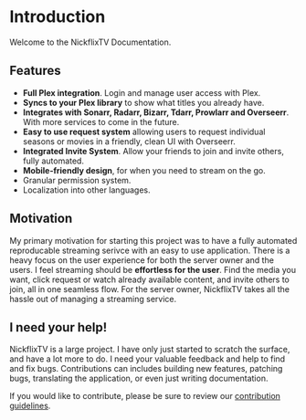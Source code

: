 # Introduction

Welcome to the NickflixTV Documentation.

## Features

- **Full Plex integration**. Login and manage user access with Plex.
- **Syncs to your Plex library** to show what titles you already have.
- **Integrates with Sonarr, Radarr, Bizarr, Tdarr, Prowlarr and Overseerr**. With more services to come in the future.
- **Easy to use request system** allowing users to request individual seasons or movies in a friendly, clean UI with Overseerr.
- **Integrated Invite System**. Allow your friends to join and invite others, fully automated.
- **Mobile-friendly design**, for when you need to stream on the go.
- Granular permission system.
- Localization into other languages.

## Motivation

My primary motivation for starting this project was to have a fully automated reproducable streaming serivce with an easy to use application. There is a heavy focus on the user experience for both the server owner and the users. I feel streaming should be **effortless for the user**. Find the media you want, click request or watch already available content, and invite others to join, all in one seamless flow. For the server owner, NickflixTV takes all the hassle out of managing a streaming service.

## I need your help!

NickflixTV is a large project. I have only just started to scratch the surface, and have a lot more to do. I need your valuable feedback and help to find and fix bugs. Contributions can includes building new features, patching bugs, translating the application, or even just writing documentation.

If you would like to contribute, please be sure to review our [contribution guidelines](https://github.com/nickelsh1ts/nickflixtv-app/blob/develop/CONTRIBUTING.md).
